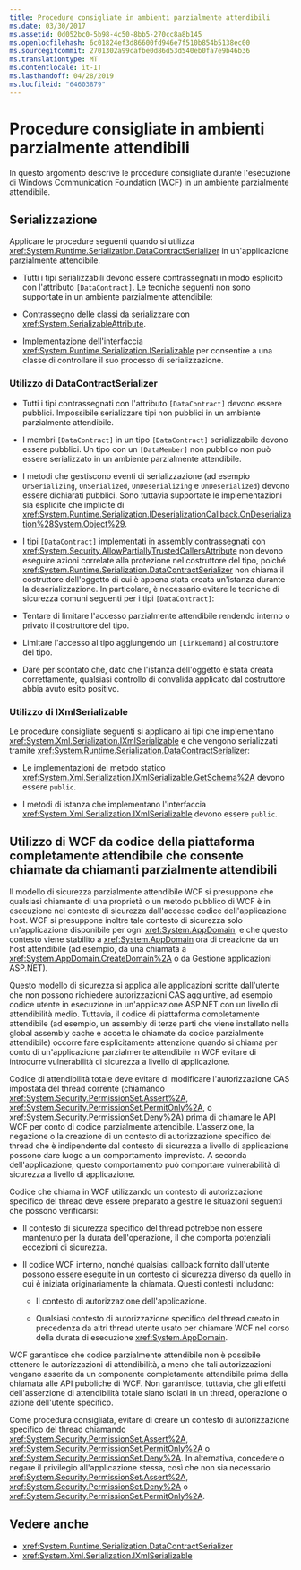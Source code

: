 ```yaml
---
title: Procedure consigliate in ambienti parzialmente attendibili
ms.date: 03/30/2017
ms.assetid: 0d052bc0-5b98-4c50-8bb5-270cc8a8b145
ms.openlocfilehash: 6c01824ef3d86600fd946e7f510b854b5138ec00
ms.sourcegitcommit: 2701302a99cafbe0d86d53d540eb0fa7e9b46b36
ms.translationtype: MT
ms.contentlocale: it-IT
ms.lasthandoff: 04/28/2019
ms.locfileid: "64603879"
---
```

# <a name="partial-trust-best-practices"></a>Procedure consigliate in ambienti parzialmente attendibili
In questo argomento descrive le procedure consigliate durante l'esecuzione di Windows Communication Foundation (WCF) in un ambiente parzialmente attendibile.  
  
## <a name="serialization"></a>Serializzazione  
 Applicare le procedure seguenti quando si utilizza <xref:System.Runtime.Serialization.DataContractSerializer> in un'applicazione parzialmente attendibile.  
  
- Tutti i tipi serializzabili devono essere contrassegnati in modo esplicito con l'attributo `[DataContract]`. Le tecniche seguenti non sono supportate in un ambiente parzialmente attendibile:  
  
- Contrassegno delle classi da serializzare con <xref:System.SerializableAttribute>.  
  
- Implementazione dell'interfaccia <xref:System.Runtime.Serialization.ISerializable> per consentire a una classe di controllare il suo processo di serializzazione.  
  
### <a name="using-datacontractserializer"></a>Utilizzo di DataContractSerializer  
  
- Tutti i tipi contrassegnati con l'attributo `[DataContract]` devono essere pubblici. Impossibile serializzare tipi non pubblici in un ambiente parzialmente attendibile.  
  
- I membri `[DataContract]` in un tipo `[DataContract]` serializzabile devono essere pubblici. Un tipo con un `[DataMember]` non pubblico non può essere serializzato in un ambiente parzialmente attendibile.  
  
- I metodi che gestiscono eventi di serializzazione (ad esempio `OnSerializing`, `OnSerialized`, `OnDeserializing` e `OnDeserialized`) devono essere dichiarati pubblici. Sono tuttavia supportate le implementazioni sia esplicite che implicite di <xref:System.Runtime.Serialization.IDeserializationCallback.OnDeserialization%28System.Object%29>.  
  
- I tipi `[DataContract]` implementati in assembly contrassegnati con <xref:System.Security.AllowPartiallyTrustedCallersAttribute> non devono eseguire azioni correlate alla protezione nel costruttore del tipo, poiché <xref:System.Runtime.Serialization.DataContractSerializer> non chiama il costruttore dell'oggetto di cui è appena stata creata un'istanza durante la deserializzazione. In particolare, è necessario evitare le tecniche di sicurezza comuni seguenti per i tipi `[DataContract]`:  
  
- Tentare di limitare l'accesso parzialmente attendibile rendendo interno o privato il costruttore del tipo.  
  
- Limitare l'accesso al tipo aggiungendo un `[LinkDemand]` al costruttore del tipo.  
  
- Dare per scontato che, dato che l'istanza dell'oggetto è stata creata correttamente, qualsiasi controllo di convalida applicato dal costruttore abbia avuto esito positivo.  
  
### <a name="using-ixmlserializable"></a>Utilizzo di IXmlSerializable  
 Le procedure consigliate seguenti si applicano ai tipi che implementano <xref:System.Xml.Serialization.IXmlSerializable> e che vengono serializzati tramite <xref:System.Runtime.Serialization.DataContractSerializer>:  
  
- Le implementazioni del metodo statico <xref:System.Xml.Serialization.IXmlSerializable.GetSchema%2A> devono essere `public`.  
  
- I metodi di istanza che implementano l'interfaccia <xref:System.Xml.Serialization.IXmlSerializable> devono essere `public`.  
  
## <a name="using-wcf-from-fully-trusted-platform-code-that-allows-calls-from-partially-trusted-callers"></a>Utilizzo di WCF da codice della piattaforma completamente attendibile che consente chiamate da chiamanti parzialmente attendibili  
 Il modello di sicurezza parzialmente attendibile WCF si presuppone che qualsiasi chiamante di una proprietà o un metodo pubblico di WCF è in esecuzione nel contesto di sicurezza dall'accesso codice dell'applicazione host. WCF si presuppone inoltre tale contesto di sicurezza solo un'applicazione disponibile per ogni <xref:System.AppDomain>, e che questo contesto viene stabilito a <xref:System.AppDomain> ora di creazione da un host attendibile (ad esempio, da una chiamata a <xref:System.AppDomain.CreateDomain%2A> o da Gestione applicazioni ASP.NET).  
  
 Questo modello di sicurezza si applica alle applicazioni scritte dall'utente che non possono richiedere autorizzazioni CAS aggiuntive, ad esempio codice utente in esecuzione in un'applicazione ASP.NET con un livello di attendibilità medio. Tuttavia, il codice di piattaforma completamente attendibile (ad esempio, un assembly di terze parti che viene installato nella global assembly cache e accetta le chiamate da codice parzialmente attendibile) occorre fare esplicitamente attenzione quando si chiama per conto di un'applicazione parzialmente attendibile in WCF evitare di introdurre vulnerabilità di sicurezza a livello di applicazione.  
  
 Codice di attendibilità totale deve evitare di modificare l'autorizzazione CAS impostata del thread corrente (chiamando <xref:System.Security.PermissionSet.Assert%2A>, <xref:System.Security.PermissionSet.PermitOnly%2A>, o <xref:System.Security.PermissionSet.Deny%2A>) prima di chiamare le API WCF per conto di codice parzialmente attendibile. L'asserzione, la negazione o la creazione di un contesto di autorizzazione specifico del thread che è indipendente dal contesto di sicurezza a livello di applicazione possono dare luogo a un comportamento imprevisto. A seconda dell'applicazione, questo comportamento può comportare vulnerabilità di sicurezza a livello di applicazione.  
  
 Codice che chiama in WCF utilizzando un contesto di autorizzazione specifico del thread deve essere preparato a gestire le situazioni seguenti che possono verificarsi:  
  
- Il contesto di sicurezza specifico del thread potrebbe non essere mantenuto per la durata dell'operazione, il che comporta potenziali eccezioni di sicurezza.  
  
- Il codice WCF interno, nonché qualsiasi callback fornito dall'utente possono essere eseguite in un contesto di sicurezza diverso da quello in cui è iniziata originariamente la chiamata. Questi contesti includono:  
  
    - Il contesto di autorizzazione dell'applicazione.  
  
    - Qualsiasi contesto di autorizzazione specifico del thread creato in precedenza da altri thread utente usato per chiamare WCF nel corso della durata di esecuzione <xref:System.AppDomain>.  
  
 WCF garantisce che codice parzialmente attendibile non è possibile ottenere le autorizzazioni di attendibilità, a meno che tali autorizzazioni vengano asserite da un componente completamente attendibile prima della chiamata alle API pubbliche di WCF. Non garantisce, tuttavia, che gli effetti dell'asserzione di attendibilità totale siano isolati in un thread, operazione o azione dell'utente specifico.  
  
 Come procedura consigliata, evitare di creare un contesto di autorizzazione specifico del thread chiamando <xref:System.Security.PermissionSet.Assert%2A>, <xref:System.Security.PermissionSet.PermitOnly%2A> o <xref:System.Security.PermissionSet.Deny%2A>. In alternativa, concedere o negare il privilegio all'applicazione stessa, così che non sia necessario <xref:System.Security.PermissionSet.Assert%2A>, <xref:System.Security.PermissionSet.Deny%2A> o <xref:System.Security.PermissionSet.PermitOnly%2A>.  
  
## <a name="see-also"></a>Vedere anche

- <xref:System.Runtime.Serialization.DataContractSerializer>
- <xref:System.Xml.Serialization.IXmlSerializable>
